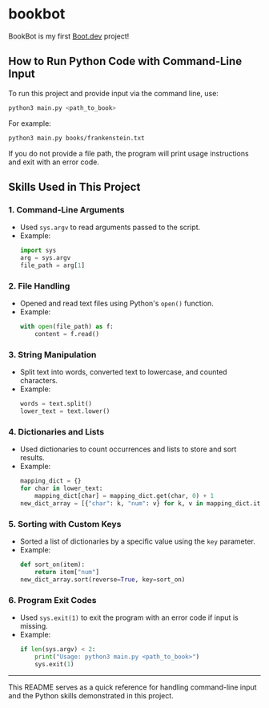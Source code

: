 # bookbot

BookBot is my first [Boot.dev](https://www.boot.dev) project!

## How to Run Python Code with Command-Line Input

To run this project and provide input via the command line, use:

```sh
python3 main.py <path_to_book>
```

For example:
```sh
python3 main.py books/frankenstein.txt
```

If you do not provide a file path, the program will print usage instructions and exit with an error code.

## Skills Used in This Project

### 1. Command-Line Arguments
- Used `sys.argv` to read arguments passed to the script.
- Example:
  ```python
  import sys
  arg = sys.argv
  file_path = arg[1]
  ```

### 2. File Handling
- Opened and read text files using Python's `open()` function.
- Example:
  ```python
  with open(file_path) as f:
      content = f.read()
  ```

### 3. String Manipulation
- Split text into words, converted text to lowercase, and counted characters.
- Example:
  ```python
  words = text.split()
  lower_text = text.lower()
  ```

### 4. Dictionaries and Lists
- Used dictionaries to count occurrences and lists to store and sort results.
- Example:
  ```python
  mapping_dict = {}
  for char in lower_text:
      mapping_dict[char] = mapping_dict.get(char, 0) + 1
  new_dict_array = [{"char": k, "num": v} for k, v in mapping_dict.items()]
  ```

### 5. Sorting with Custom Keys
- Sorted a list of dictionaries by a specific value using the `key` parameter.
- Example:
  ```python
  def sort_on(item):
      return item["num"]
  new_dict_array.sort(reverse=True, key=sort_on)
  ```

### 6. Program Exit Codes
- Used `sys.exit(1)` to exit the program with an error code if input is missing.
- Example:
  ```python
  if len(sys.argv) < 2:
      print("Usage: python3 main.py <path_to_book>")
      sys.exit(1)
  ```

---
This README serves as a quick reference for handling command-line input and the Python skills demonstrated in this project.
